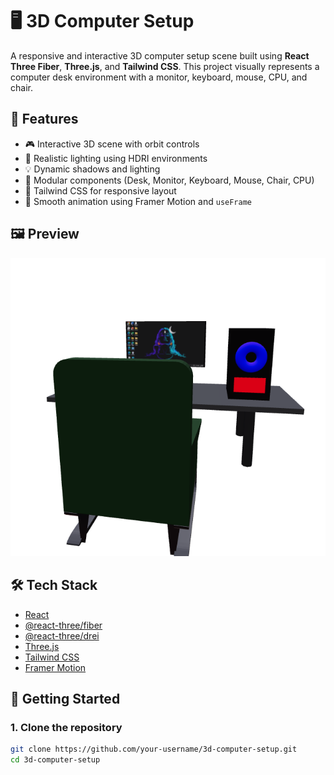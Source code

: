 # 🖥️ 3D Computer Setup

A responsive and interactive 3D computer setup scene built using **React Three Fiber**, **Three.js**, and **Tailwind CSS**. This project visually represents a computer desk environment with a monitor, keyboard, mouse, CPU, and chair.

## 🌟 Features

- 🎮 Interactive 3D scene with orbit controls
- 🌆 Realistic lighting using HDRI environments
- 💡 Dynamic shadows and lighting
- 🧩 Modular components (Desk, Monitor, Keyboard, Mouse, Chair, CPU)
- 🎨 Tailwind CSS for responsive layout
- 🎥 Smooth animation using Framer Motion and `useFrame`

## 🖼️ Preview

![Preview Screenshot](./preview.png) <!-- Replace with actual preview if available -->

## 🛠️ Tech Stack

- [React](https://reactjs.org/)
- [@react-three/fiber](https://docs.pmnd.rs/react-three-fiber)
- [@react-three/drei](https://github.com/pmndrs/drei)
- [Three.js](https://threejs.org/)
- [Tailwind CSS](https://tailwindcss.com/)
- [Framer Motion](https://www.framer.com/motion/)

## 🚀 Getting Started

### 1. Clone the repository

```bash
git clone https://github.com/your-username/3d-computer-setup.git
cd 3d-computer-setup
